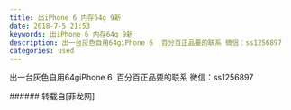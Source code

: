 ```yaml
---
title: 出iPhone 6 内存64g 9新
date: 2018-7-5 21:53
keywords: 出iPhone 6 内存64g 9新
description: 出一台灰色自用64giPhone 6  百分百正品要的联系 微信：ss1256897
categories: used
---
```

<td class="t_f" id="postmessage_1483426">

出一台灰色自用64giPhone 6  百分百正品要的联系 微信：ss1256897<br/>
</td>
###### 转载自[菲龙网]